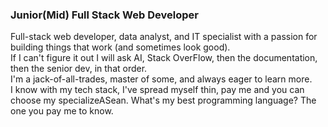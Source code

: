 ### Junior(Mid) Full Stack Web Developer 
Full-stack web developer, data analyst, and IT specialist with a passion for building things that work (and sometimes look good). </br>
If I can't figure it out I will ask AI, Stack OverFlow, then the documentation, then the senior dev, in that order. </br>
I'm a jack-of-all-trades, master of some, and always eager to learn more. </br>
I know with my tech stack, I've spread myself thin, pay me and you can choose my specializeASean. What's my best programming language? The one you pay me to know. </br>


<!--
**evilusean/evilusean** is a ✨ _special_ ✨ repository because its `README.md` (this file) appears on your GitHub profile.

Here are some ideas to get you started:

- 🔭 I’m currently working on ...
- 🌱 I’m currently learning ...
- 👯 I’m looking to collaborate on ...
- 🤔 I’m looking for help with ...
- 💬 Ask me about ...
- 📫 How to reach me: ...
- ⚡ Fun fact: ...
-->
